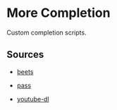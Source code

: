 More Completion
===============

Custom completion scripts.

Sources
-------

* [beets](https://github.com/sampsyo/beets/blob/master/extra/_beet)

* [pass](http://git.zx2c4.com/password-store/tree/src/completion/pass.zsh-completion)

* [youtube-dl](https://github.com/derf/zsh/blob/master/etc/completions/_youtube-dl)
